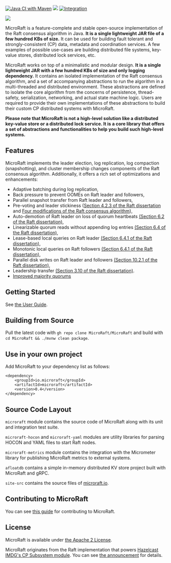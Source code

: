 
[![Java CI with Maven](https://github.com/MicroRaft/MicroRaft/actions/workflows/maven.yml/badge.svg)](https://github.com/MicroRaft/MicroRaft/actions/workflows/maven.yml) [![](https://jitci.com/gh/MicroRaft/MicroRaft/svg)](https://jitci.com/gh/MicroRaft/MicroRaft) [![Integration](license-apache-2.svg)](https://github.com/MicroRaft/MicroRaft/blob/master/LICENSE)


![](microraft.io/src/img/microraft-logo.png)

MicroRaft is a feature-complete and stable open-source implementation of the
Raft consensus algorithm in Java. __It is a single lightweight JAR file of a few
hundred KBs of size.__ It can be used for building fault tolerant and
strongly-consistent (CP) data, metadata and coordination services. A few
examples of possible use-cases are building distributed file systems, key-value
stores, distributed lock services, etc.

MicroRaft works on top of a minimalistic and modular design. __It is a single
lightweight JAR with a few hundred KBs of size and only logging dependency.__
It contains an isolated implementation of the Raft consensus algorithm, and 
a set of accompanying abstractions to run the algorithm in a multi-threaded and 
distributed environment. These abstractions are defined to isolate the core 
algorithm from the concerns of persistence, thread-safety, serialization, 
networking, and actual state machine logic. Users are required to provide their 
own implementations of these abstractions to build their custom CP distributed
systems with MicroRaft.

__Please note that MicroRaft is not a high-level solution like a distributed 
key-value store or a distributed lock service. It is a core library that offers
a set of abstractions and functionalities to help you build such high-level 
systems.__ 

## Features

MicroRaft implements the leader election, log replication, log compaction 
(snapshotting), and cluster membership changes components of the Raft consensus
algorithm. Additionally, it offers a rich set of optimizations and 
enhancements:

* Adaptive batching during log replication,
* Back pressure to prevent OOMEs on Raft leader and followers,
* Parallel snapshot transfer from Raft leader and followers,
* Pre-voting and leader stickiness ([Section 4.2.3 of the Raft dissertation](https://github.com/ongardie/dissertation) and [Four modifications of the Raft consensus algorithm](https://openlife.cc/system/files/4-modifications-for-Raft-consensus.pdf)),
* Auto-demotion of Raft leader on loss of quorum heartbeats [(Section 6.2 of the Raft dissertation)](https://github.com/ongardie/dissertation),
* Linearizable quorum reads without appending log entries [(Section 6.4 of the Raft dissertation)](https://github.com/ongardie/dissertation),
* Lease-based local queries on Raft leader [(Section 6.4.1 of the Raft dissertation)](https://github.com/ongardie/dissertation),
* Monotonic local queries on Raft followers [(Section 6.4.1 of the Raft dissertation)](https://github.com/ongardie/dissertation),
* Parallel disk writes on Raft leader and followers [(Section 10.2.1 of the Raft dissertation)](https://github.com/ongardie/dissertation),
* Leadership transfer [(Section 3.10 of the Raft dissertation)](https://github.com/ongardie/dissertation).
* [Improved majority quorums](https://basri.dev/posts/2020-07-27-improved-majority-quorums-for-raft/)


## Getting Started

See [the User Guide](https://microraft.io/docs/setup). 


## Building from Source

Pull the latest code with `gh repo clone MicroRaft/MicroRaft`
and build with `cd MicroRaft && ./mvnw clean package`.

## Use in your own project

Add MicroRaft to your dependency list as follows:

```
<dependency>
    <groupId>io.microraft</groupId>
    <artifactId>microraft</artifactId>
    <version>0.4</version>
</dependency>
```

## Source Code Layout

`microraft` module contains the source code of MicroRaft along with its unit 
and integration test suite. 

`microraft-hocon` and `microraft-yaml` modules are utility libraries for 
parsing HOCON and YAML files to start Raft nodes. 

`microraft-metrics` module contains the integration with the Micrometer library
for publishing MicroRaft metrics to external systems.

`afloatdb` contains a simple in-memory distributed KV store project built with MicroRaft and gRPC.

`site-src` contains the source files of [microraft.io](https://microraft.io).


## Contributing to MicroRaft

You can see [this guide](CONTRIBUTING.md) for contributing to MicroRaft.


## License

MicroRaft is available under [the Apache 2 License](https://github.com/MicroRaft/MicroRaft/blob/master/LICENSE). 

MicroRaft originates from the Raft implementation that powers [Hazelcast IMDG's CP Subsystem module](https://github.com/hazelcast/hazelcast/tree/master/hazelcast/src/main/java/com/hazelcast/cp/internal/raft). You can see [the announcement](https://microraft.io/blog/2021-09-03-introducing-microraft/) for details. 

